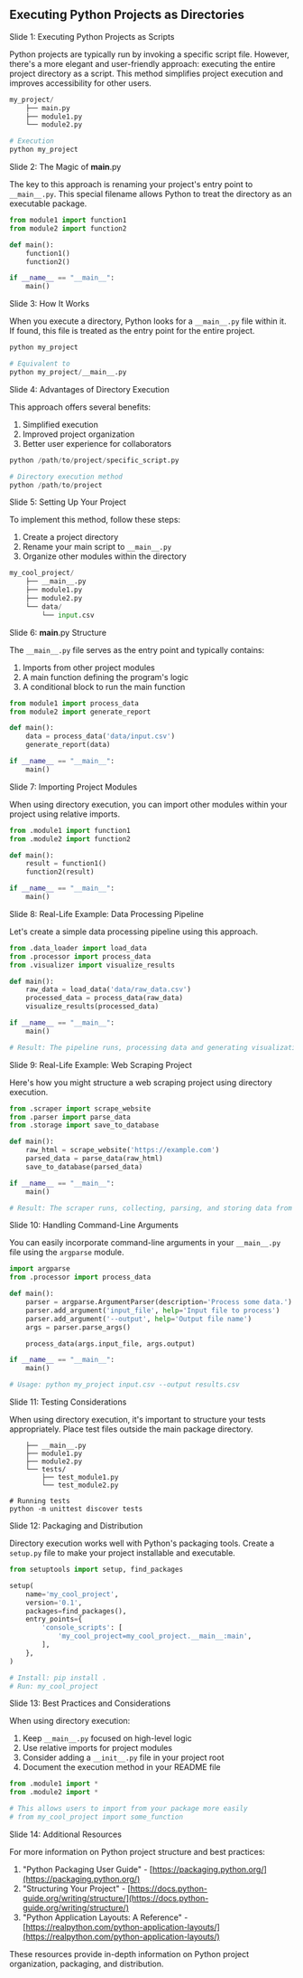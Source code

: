 ## Executing Python Projects as Directories

Slide 1: Executing Python Projects as Scripts

Python projects are typically run by invoking a specific script file. However, there's a more elegant and user-friendly approach: executing the entire project directory as a script. This method simplifies project execution and improves accessibility for other users.

```python
my_project/
    ├── main.py
    ├── module1.py
    └── module2.py

# Execution
python my_project
```

Slide 2: The Magic of **main**.py

The key to this approach is renaming your project's entry point to `__main__.py`. This special filename allows Python to treat the directory as an executable package.

```python
from module1 import function1
from module2 import function2

def main():
    function1()
    function2()

if __name__ == "__main__":
    main()
```

Slide 3: How It Works

When you execute a directory, Python looks for a `__main__.py` file within it. If found, this file is treated as the entry point for the entire project.

```python
python my_project

# Equivalent to
python my_project/__main__.py
```

Slide 4: Advantages of Directory Execution

This approach offers several benefits:

1. Simplified execution
2. Improved project organization
3. Better user experience for collaborators

```python
python /path/to/project/specific_script.py

# Directory execution method
python /path/to/project
```

Slide 5: Setting Up Your Project

To implement this method, follow these steps:

1. Create a project directory
2. Rename your main script to `__main__.py`
3. Organize other modules within the directory

```python
my_cool_project/
    ├── __main__.py
    ├── module1.py
    ├── module2.py
    └── data/
        └── input.csv
```

Slide 6: **main**.py Structure

The `__main__.py` file serves as the entry point and typically contains:

1. Imports from other project modules
2. A main function defining the program's logic
3. A conditional block to run the main function

```python
from module1 import process_data
from module2 import generate_report

def main():
    data = process_data('data/input.csv')
    generate_report(data)

if __name__ == "__main__":
    main()
```

Slide 7: Importing Project Modules

When using directory execution, you can import other modules within your project using relative imports.

```python
from .module1 import function1
from .module2 import function2

def main():
    result = function1()
    function2(result)

if __name__ == "__main__":
    main()
```

Slide 8: Real-Life Example: Data Processing Pipeline

Let's create a simple data processing pipeline using this approach.

```python
from .data_loader import load_data
from .processor import process_data
from .visualizer import visualize_results

def main():
    raw_data = load_data('data/raw_data.csv')
    processed_data = process_data(raw_data)
    visualize_results(processed_data)

if __name__ == "__main__":
    main()

# Result: The pipeline runs, processing data and generating visualizations
```

Slide 9: Real-Life Example: Web Scraping Project

Here's how you might structure a web scraping project using directory execution.

```python
from .scraper import scrape_website
from .parser import parse_data
from .storage import save_to_database

def main():
    raw_html = scrape_website('https://example.com')
    parsed_data = parse_data(raw_html)
    save_to_database(parsed_data)

if __name__ == "__main__":
    main()

# Result: The scraper runs, collecting, parsing, and storing data from the website
```

Slide 10: Handling Command-Line Arguments

You can easily incorporate command-line arguments in your `__main__.py` file using the `argparse` module.

```python
import argparse
from .processor import process_data

def main():
    parser = argparse.ArgumentParser(description='Process some data.')
    parser.add_argument('input_file', help='Input file to process')
    parser.add_argument('--output', help='Output file name')
    args = parser.parse_args()

    process_data(args.input_file, args.output)

if __name__ == "__main__":
    main()

# Usage: python my_project input.csv --output results.csv
```

Slide 11: Testing Considerations

When using directory execution, it's important to structure your tests appropriately. Place test files outside the main package directory.

```
    ├── __main__.py
    ├── module1.py
    ├── module2.py
    └── tests/
        ├── test_module1.py
        └── test_module2.py

# Running tests
python -m unittest discover tests
```

Slide 12: Packaging and Distribution

Directory execution works well with Python's packaging tools. Create a `setup.py` file to make your project installable and executable.

```python
from setuptools import setup, find_packages

setup(
    name='my_cool_project',
    version='0.1',
    packages=find_packages(),
    entry_points={
        'console_scripts': [
            'my_cool_project=my_cool_project.__main__:main',
        ],
    },
)

# Install: pip install .
# Run: my_cool_project
```

Slide 13: Best Practices and Considerations

When using directory execution:

1. Keep `__main__.py` focused on high-level logic
2. Use relative imports for project modules
3. Consider adding a `__init__.py` file in your project root
4. Document the execution method in your README file

```python
from .module1 import *
from .module2 import *

# This allows users to import from your package more easily
# from my_cool_project import some_function
```

Slide 14: Additional Resources

For more information on Python project structure and best practices:

1. "Python Packaging User Guide" - [https://packaging.python.org/](https://packaging.python.org/)
2. "Structuring Your Project" - [https://docs.python-guide.org/writing/structure/](https://docs.python-guide.org/writing/structure/)
3. "Python Application Layouts: A Reference" - [https://realpython.com/python-application-layouts/](https://realpython.com/python-application-layouts/)

These resources provide in-depth information on Python project organization, packaging, and distribution.


